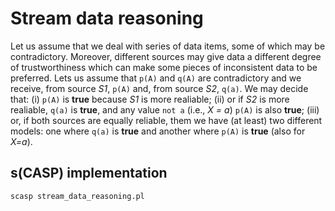 # Stream data reasoning

Let us assume that we deal with series of data items, some of which
may be contradictory. Moreover, different sources may give data a
different degree of trustworthiness which can make some pieces of
inconsistent data to be preferred. Lets us assume that `p(A)` and `q(A)`
are contradictory and we receive, from source _S1_, `p(A)` and, from
source _S2_, `q(a)`. We may decide that: (i) `p(A)` is __true__ because _S1_ is
more realiable; (ii) or if _S2_ is more realiable, `q(a)` is __true__, and any
value `not a` (i.e., _X \= a_) `p(A)` is also __true__; (iii) or, if both
sources are equally reliable, them we have (at least) two different
models: one where `q(a)` is __true__ and another where `p(A)` is __true__ (also
for _X=a_).


## s(CASP) implementation

```
scasp stream_data_reasoning.pl
```
